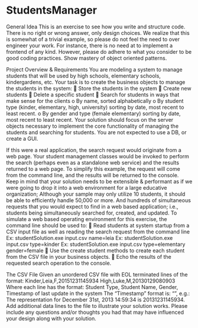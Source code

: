 # StudentsManager

General Idea
	This is an exercise to see how you write and structure code. There is no right or wrong answer, only design choices. We realize that this is somewhat of a trivial example, so please do not feel the need to over engineer your work. For instance, there is no need at to implement a frontend of any kind. However, please do adhere to what you consider to be good coding practices. Show mastery of object oriented patterns.

Project Overview & Requirements
	You are modeling a system to manage students that will be used by high schools, elementary schools, kindergardens, etc.
	Your task is to create the business objects to manage the students in the system:
		 Store the students in the system
		 Create new students
		 Delete a specific student
		 Search for students in ways that make sense for the clients
			o By name, sorted alphabetically
			o By student type (kinder, elementary, high, university) sorting by date, most recent to least recent.
			o By gender and type (female elementary) sorting by date, most recent to least recent.
Your solution should focus on the server objects necessary to implement the core functionality of managing the students and searching for students.
You are not expected to use a DB, or create a GUI.

If this were a real application, the search request would originate from a web page. Your student management classes would be invoked to perform the search (perhaps even as a standalone web service) and the results returned to a web page. To simplify this example, the request will come from the command line, and the results will be returned to the console.
Keep in mind that your solution needs to be extensible & performant as if we were going to drop it into a web environment for a large educative organization; Although your sample may only utilize 10 students, it should be able to efficiently handle 50,000 or more. And hundreds of simultaneous requests that you would expect to find in a web based application; i.e., students being simultaneously searched for, created, and updated.
To simulate a web based operating environment for this exercise, the command line should be used to:
	 Read students at system startup from a CSV input file as well as reading the search request from the command line
		Ex: studentSolution.exe input.csv name=leia
		Ex: studentSolution.exe input.csv type=kinder
		Ex: studentSolution.exe input.csv type=elementary gender=female
	 Use the create student methods to create each student from the CSV file in your business objects.
	 Echo the results of the requested search operation to the console.

The CSV File
	Given an unordered CSV file with EOL terminated lines of the format:
	Kinder,Leia,F,20151231145934
	High,Luke,M,20130129080903
	Where each line has the format:
	Student Type, Student Name, Gender, Timestamp of last update in the system
	The “Timestamp” format is: “<year><month><day><hour><minute><second>”, e.g.:
	The representation for December 31st, 2013 14:59:34 is 20131231145934.
	Add additional data lines to the file to illustrate your solution works.
	Please include any questions and/or thoughts you had that may have influenced your design along with
	your solution.